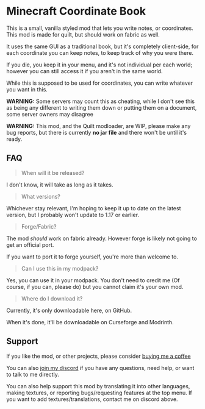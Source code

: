 # Minecraft Coordinate Book

This is a small, vanilla styled mod that lets you write notes, or coordinates. This mod is made for quilt, but should work on fabric as well.

It uses the same GUI as a traditional book, but it's completely client-side, for each coordinate you can keep notes, to keep track of why you were there.

If you die, you keep it in your menu, and it's not individual per each world; however you can still access it if you aren't in the same world. 

While this is supposed to be used for coordinates, you can write whatever you want in this.

**WARNING:** Some servers may count this as cheating, while I don't see this as being any different to writing them down or putting them on a document, some server owners may disagree

**WARNING:** This mod, and the Quilt modloader, are WIP, please make any bug reports, but there is currently **no jar file** and there won't be until it's ready.

## FAQ

> When will it be released?

I don't know, it will take as long as it takes.

> What versions?

Whichever stay relevant, I'm hoping to keep it up to date on the latest version, but I probably won't update to 1.17 or earlier.

> Forge/Fabric?

The mod _should_ work on fabric already. However forge is likely not going to get an official port.

If you want to port it to forge yourself, you're more than welcome to.

> Can I use this in my modpack?

Yes, you can use it in your modpack. You don't need to credit me (Of course, if you can, please do) but you cannot claim it's your own mod.

> Where do I download it?

Currently, it's only downloadable here, on GitHub.

When it's done, it'll be downloadable on Curseforge and Modrinth.

## Support 

If you like the mod, or other projects, please consider [buying me a coffee](https://ko-fi.com/JWGardiner)

You can also [join my discord](https://discord.gg/EqTwbVYEWx) if you have any questions, need help, or want to talk to me directly.

You can also help support this mod by translating it into other languages, making textures, or reporting bugs/requesting features at the top menu. If you want to add textures/translations, contact me on discord above.

